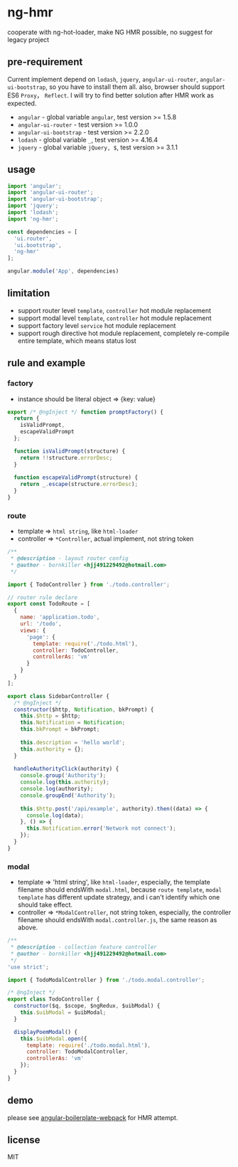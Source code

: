 # ng-hmr
cooperate with ng-hot-loader, make NG HMR possible, no suggest for legacy project

## pre-requirement
Current implement depend on `lodash`, `jquery`, `angular-ui-router`, `angular-ui-bootstrap`, so you have to install them all. also, browser should support ES6 `Proxy`， `Reflect`. I will try to find better solution after HMR work as expected.

+ `angular` - global variable `angular`, test version >= 1.5.8
+ `angular-ui-router` - test version >= 1.0.0
+ `angular-ui-bootstrap` - test version >= 2.2.0
+ `lodash` - global variable `_`, test version >= 4.16.4
+ `jquery` - global variable `jQuery, $`, test version >= 3.1.1

## usage

```javascript
import 'angular';
import 'angular-ui-router';
import 'angular-ui-bootstrap';
import 'jquery';
import 'lodash';
import 'ng-hmr';
```

```javascript
const dependencies = [
  'ui.router',
  'ui.bootstrap',
  'ng-hmr'
];

angular.module('App', dependencies)
```

## limitation
+ support router level `template`, `controller` hot module replacement
+ support modal level `template`, `controller` hot module replacement
+ support factory level `service` hot module replacement
+ support rough directive hot module replacement, completely re-compile entire template, which means status lost

## rule and example

### factory

+ instance should be literal object => {key: value}

```javascript
export /* @ngInject */ function promptFactory() {
  return {
    isValidPrompt,
    escapeValidPrompt
  };

  function isValidPrompt(structure) {
    return !!structure.errorDesc;
  }
  
  function escapeValidPrompt(structure) {
    return _.escape(structure.errorDesc);
  }
}
```

### route

+ template => `html string`, like `html-loader`
+ controller => `*Controller`, actual implement, not string token

```javascript
/**
 * @description - layout router config
 * @author - bornkiller <hjj491229492@hotmail.com>
 */

import { TodoController } from './todo.controller';

// router rule declare
export const TodoRoute = [
  {
    name: 'application.todo',
    url: '/todo',
    views: {
      'page': {
        template: require('./todo.html'),
        controller: TodoController,
        controllerAs: 'vm'
      }
    }
  }
];
```

```javascript
export class SidebarController {
  /* @ngInject */
  constructor($http, Notification, bkPrompt) {
    this.$http = $http;
    this.Notification = Notification;
    this.bkPrompt = bkPrompt;
    
    this.description = 'hello world';
    this.authority = {};
  }
  
  handleAuthorityClick(authority) {
    console.group('Authority');
    console.log(this.authority);
    console.log(authority);
    console.groupEnd('Authority');
  
    this.$http.post('/api/example', authority).then((data) => {
      console.log(data);
    }, () => {
      this.Notification.error('Network not connect');
    });
  }
}
```

### modal

+ template => 'html string', like `html-loader`, especially, the template filename should endsWith `modal.html`, because `route template`, `modal template` has different update strategy, and i can't identify which one should take effect.
+ controller => `*ModalController`, not string token, especially, the controller filename should endsWith `modal.controller.js`, the same reason as above.

```javascript
/**
 * @description - collection feature controller
 * @author - bornkiller <hjj491229492@hotmail.com>
 */
'use strict';

import { TodoModalController } from './todo.modal.controller';

/* @ngInject */
export class TodoController {
  constructor($q, $scope, $ngRedux, $uibModal) {
    this.$uibModal = $uibModal;
  }

  displayPoemModal() {
    this.$uibModal.open({
      template: require('./todo.modal.html'),
      controller: TodoModalController,
      controllerAs: 'vm'
    });
  }
}
```

## demo 
please see [angular-boilerplate-webpack](https://github.com/bornkiller/angular-boilerplate-webpack) for HMR attempt.

## license
MIT

